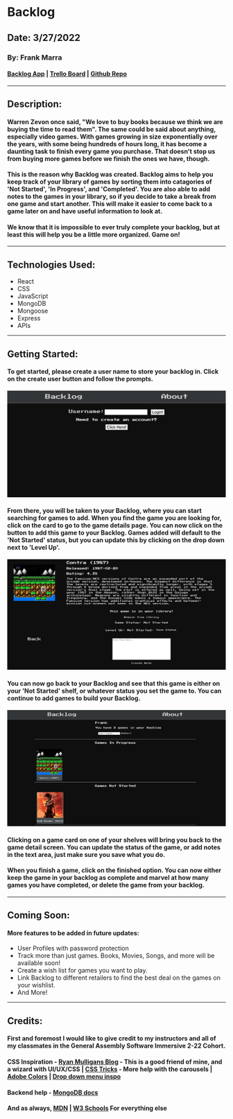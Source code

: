 # Backlog

## Date: 3/27/2022

### By: Frank Marra

#### [Backlog App](https://franksbacklog.herokuapp.com/) | [Trello Board](https://trello.com/b/gYISb0XQ/backlog) | [Github Repo](https://github.com/frankmarra/Backlog)

---

## Description:

#### Warren Zevon once said, "We love to buy books because we think we are buying the time to read them". The same could be said about anything, especially video games. With games growing in size exponentially over the years, with some being hundreds of hours long, it has become a daunting task to finish every game you purchase. That doesn't stop us from buying more games before we finish the ones we have, though.

#### This is the reason why Backlog was created. Backlog aims to help you keep track of your library of games by sorting them into catagories of 'Not Started', 'In Progress', and 'Completed'. You are also able to add notes to the games in your library, so if you decide to take a break from one game and start another. This will make it easier to come back to a game later on and have useful information to look at.

#### We know that it is impossible to ever truly complete your backlog, but at least this will help you be a little more organized. Game on!

---

## Technologies Used:

- React
- CSS
- JavaScript
- MongoDB
- Mongoose
- Express
- APIs

---

## Getting Started:

#### To get started, please create a user name to store your backlog in. Click on the create user button and follow the prompts.

![image](./Images/Screen%20Shot%202022-03-31%20at%206.43.28%20PM.png)

#### From there, you will be taken to your Backlog, where you can start searching for games to add. When you find the game you are looking for, click on the card to go to the game details page. You can now click on the button to add this game to your Backlog. Games added will default to the 'Not Started' status, but you can update this by clicking on the drop down next to 'Level Up'.

![image](./Images/Screen%20Shot%202022-04-01%20at%2010.32.48%20AM.png)

#### You can now go back to your Backlog and see that this game is either on your 'Not Started' shelf, or whatever status you set the game to. You can continue to add games to build your Backlog.

![image](./Images/Screen%20Shot%202022-04-01%20at%2010.33.07%20AM.png)

#### Clicking on a game card on one of your shelves will bring you back to the game detail screen. You can update the status of the game, or add notes in the text area, just make sure you save what you do.

#### When you finish a game, click on the finished option. You can now either keep the game in your backlog as complete and marvel at how many games you have completed, or delete the game from your backlog.

---

## Coming Soon:

#### More features to be added in future updates:

- User Profiles with password protection
- Track more than just games. Books, Movies, Songs, and more will be available soon!
- Create a wish list for games you want to play.
- Link Backlog to different retailers to find the best deal on the games on your wishlist.
- And More!

---

## Credits:

#### First and foremost I would like to give credit to my instructors and all of my classmates in the General Assembly Software Immersive 2-22 Cohort.

#### CSS Inspiration - [Ryan Mulligans Blog](https://ryanmulligan.dev/) - This is a good friend of mine, and a wizard with UI/UX/CSS | [CSS Tricks](https://css-tricks.com/how-to-make-a-css-only-carousel/) - More help with the carousels | [Adobe Colors](https://color.adobe.com/trends) | [Drop down menu inspo](https://www.sliderrevolution.com/resources/css-select-styles/)

#### Backend help - [MongoDB docs](https://www.mongodb.com/docs/manual/support/)

#### And as always, [MDN](https://developer.mozilla.org/en-US/) | [W3 Schools](https://www.w3schools.com/) For everything else
